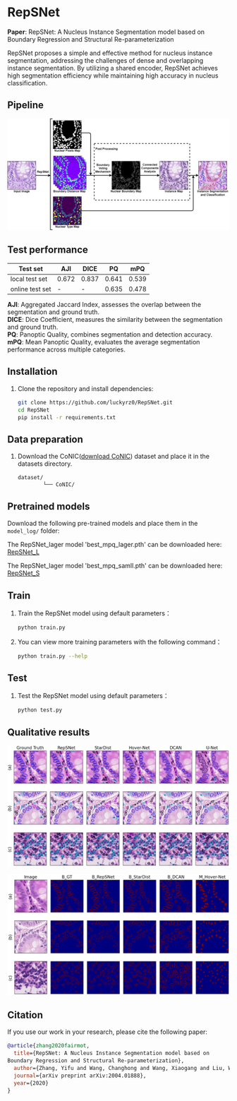 # RepSNet

**Paper**: RepSNet: A Nucleus Instance Segmentation model based on Boundary Regression and Structural Re-parameterization<!-- (https://arxiv.org/abs/2004.01888) -->

<!-- RepSNet 提出了一种简单有效的细胞核实例分割方法，缓解了密集粘连实例分割的挑战。通过使用共享的特征提取网络，RepSNet在保持高效分割的同时，实现了细胞核分类的高精度。 -->
RepSNet proposes a simple and effective method for nucleus instance segmentation, addressing the challenges of dense and overlapping instance segmentation. By utilizing a shared encoder, RepSNet achieves high segmentation efficiency while maintaining high accuracy in nucleus classification.
## Pipeline

![RepSNet Pipeline](/assets/image.png)


<!-- FairMOT 使用了 DLA-34 作为 backbone，同时为检测和 Re-ID 任务提供了统一的特征表示。网络结构如下图所示：
![RepSNet Pipeline](/assets/model_structure.png)
1. DLA-34 backbone
2. Shared head for detection and Re-ID
3. Multi-scale feature fusion for fairness -->

<!-- ## 更新记录

- 2020/04/22: 发布了 FairMOT 初版代码
- 2020/06/10: 更新了自定义挑战数据集上的性能表现 -->

## Test performance

| Test set      | AJI | DICE | PQ | mPQ  |
|--------------|------|------|-----|------|
| local test set  | 0.672 | 0.837 | 0.641 | 0.539 |
| online test set | - | - | 0.635 | 0.478  |

**AJI**: Aggregated Jaccard Index, assesses the overlap between the segmentation and ground truth.  
**DICE**: Dice Coefficient, measures the similarity between the segmentation and ground truth.  
**PQ**: Panoptic Quality, combines segmentation and detection accuracy.  
**mPQ**: Mean Panoptic Quality, evaluates the average segmentation performance across multiple categories.
<!-- - **AJI**: 聚合 Jaccard 指数，评估分割与真实分割的重叠度。  
- **DICE**: Dice 系数，衡量分割与真实分割的相似度。 
- **PQ**: 全景质量，结合分割和检测的准确性。  
- **mPQ**: 平均全景质量，评估多个类别的平均分割性能。 -->

## Installation

1. Clone the repository and install dependencies:
    ```bash
    git clone https://github.com/luckyrz0/RepSNet.git
    cd RepSNet
    pip install -r requirements.txt
    ```

<!-- 2. 编译 DLA 模型：
    ```bash
    cd src/lib/models/networks
    sh make.sh
    cd ../../../
    ``` -->

## Data preparation

<!-- 1. 下载 CoNIC 数据集 ([CoNIC](https://github.com/TissueImageAnalytics/CoNIC)) 并放置在 `datasets` 目录下: -->
1. Download the CoNIC([download CoNIC](https://github.com/TissueImageAnalytics/CoNIC)) dataset and place it in the datasets directory.
    ```
   dataset/
            └── CoNIC/
    ```

## Pretrained models

<!-- 下载以下预训练模型，并将其放置在 `model_log/` 文件夹下： -->
Download the following pre-trained models and place them in the `model_log/` folder:
<!-- | Test         | AJI | DICE | PQ | mPQ  |
|--------------|------|------|-----|------|
| local_test   | 0.672 | 0.837 | 0.641 | 0.539 |
| local_test   | - | - | 0.635 | 0.478  | -->

The RepSNet_lager model 'best_mpq_lager.pth' can be downloaded here: [RepSNet_L](https://drive.google.com/file/d/1082dGUDeGQQwiOxylXmgU5ueArpGs2Ib/view?usp=sharing)

The RepSNet_lager model 'best_mpq_samll.pth' can be downloaded here:  [RepSNet_S](https://github.com/ifzhang/FairMOT/releases/download/v1.0/dla34.pth)

## Train

<!-- 1. 使用默认参数训练 RepSNet 模型： -->
1. Train the RepSNet model using default parameters：
    ```bash
    python train.py
    ```

<!-- 2. 可通过以下命令查看更多训练参数： -->
2. You can view more training parameters with the following command：
    ```bash
    python train.py --help
    ```

## Test

<!-- 1. 在 CoNIC 数据集上进行测试： -->
1. Test the RepSNet model using default parameters：
    ```bash
    python test.py
    ```

<!-- ## Quantitative Results

| Method     | AJI | DICE | PQ | mPQ  |
|--------------|------|------|-----|------|
| U-Net      | 0.518 | 0.800 | 0.505 | 0.411 |
| DCAN       | 0.636 | 0.815 | 0.590 | 0.480 |
| Hover-Net       | 0.663 | 0.830 | 0.628 | 0.531 |
| StarDist       | 0.671 | 0.837 | 0.634 | 0.547 |
| RepSNet       | 0.683 | 0.841 | 0.641 | 0.563 | -->

## Qualitative results

![RepSNet Qualitative Results1](/results/Qualitative_analysis1.png)

![RepSNet Qualitative Results1](/results/Qualitative_analysis2.png)

## Citation

<!-- 如果你在研究中使用了我们的工作，请引用以下论文： -->
If you use our work in your research, please cite the following paper:

```bibtex
@article{zhang2020fairmot,
  title={RepSNet: A Nucleus Instance Segmentation model based on
Boundary Regression and Structural Re-parameterization},
  author={Zhang, Yifu and Wang, Changhong and Wang, Xiaogang and Liu, Wei},
  journal={arXiv preprint arXiv:2004.01888},
  year={2020}
}
